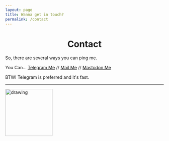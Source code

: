 ```yaml
---
layout: page
title: Wanna get in touch?
permalink: /contact
---
```

<h1 style="text-align:center;">Contact</h1>

So, there are several ways you can ping me.

You Can... [Telegram Me](https://t.me/saqibhssn) // [Mail Me](mailto:nsaqib@duck.com) // [Mastodon Me](https://mastodon.social/@twistedhead)

BTW! Telegram is preferred and it's fast.

* * *   
<a href="https://stallman.org/facebook.html"><img src="https://stallman.org/no-facebook.svg" alt="drawing" width="150"/></a>
